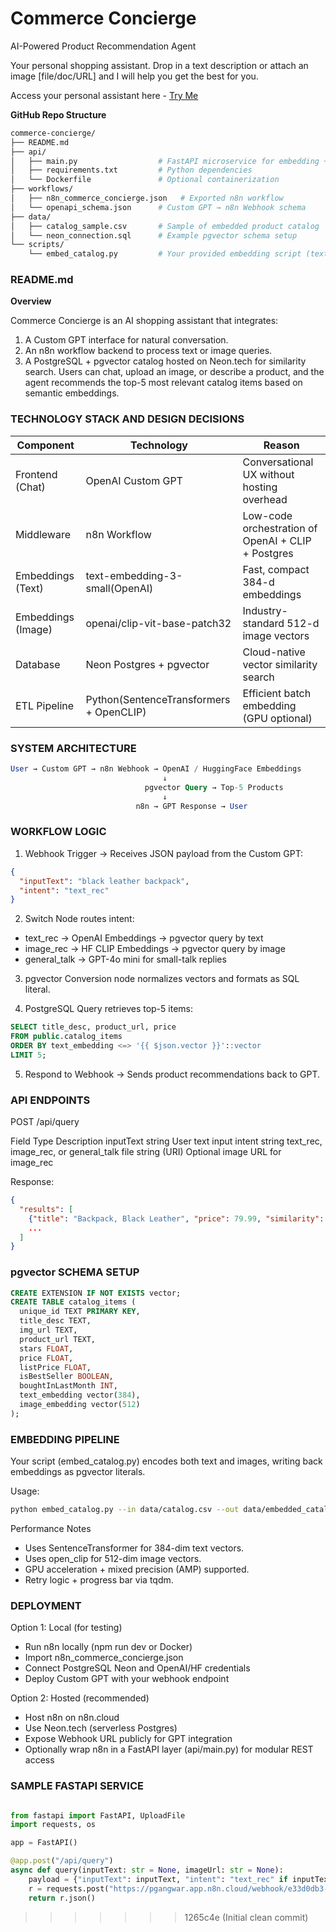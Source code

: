 # Commerce Concierge
AI-Powered Product Recommendation Agent

Your personal shopping assistant. Drop in a text description or attach an image [file/doc/URL] and I will help you get the best for you.

Access your personal assistant here - [Try Me](https://chatgpt.com/g/g-68f14f0b1160819196231b901064226e-commerce-concierge)


**GitHub Repo Structure**
``` bash
commerce-concierge/
├── README.md
├── api/
│   ├── main.py                  # FastAPI microservice for embedding + query
│   ├── requirements.txt         # Python dependencies
│   └── Dockerfile               # Optional containerization
├── workflows/
│   ├── n8n_commerce_concierge.json   # Exported n8n workflow
│   └── openapi_schema.json      # Custom GPT → n8n Webhook schema
├── data/
│   ├── catalog_sample.csv       # Sample of embedded product catalog
│   └── neon_connection.sql      # Example pgvector schema setup
└── scripts/
    └── embed_catalog.py         # Your provided embedding script (text + image)
```

### README.md
**Overview**

Commerce Concierge is an AI shopping assistant that integrates:
1. A Custom GPT interface for natural conversation.
2. An n8n workflow backend to process text or image queries.
3. A PostgreSQL + pgvector catalog hosted on Neon.tech for similarity search.
Users can chat, upload an image, or describe a product, and the agent recommends the top-5 most relevant catalog items based on semantic embeddings.


### TECHNOLOGY STACK AND DESIGN DECISIONS
|**Component**	            |**Technology**	                            |**Reason**                       |
|---------------------------|-------------------------------------------|---------------------------------|
|Frontend (Chat)	        |OpenAI Custom GPT	                        |Conversational UX without hosting overhead|
|Middleware	                |n8n Workflow	                            |Low-code orchestration of OpenAI + CLIP + Postgres|
|Embeddings (Text)	        |text-embedding-3-small(OpenAI)	            |Fast, compact 384-d embeddings|
|Embeddings (Image)	        |openai/clip-vit-base-patch32	            |Industry-standard 512-d image vectors|
|Database	                |Neon Postgres + pgvector	                |Cloud-native vector similarity search|
|ETL Pipeline	            |Python(SentenceTransformers + OpenCLIP)	|Efficient batch embedding (GPU optional)|



### SYSTEM ARCHITECTURE
``` sql
User → Custom GPT → n8n Webhook → OpenAI / HuggingFace Embeddings
                                  ↓
                              pgvector Query → Top-5 Products
                                  ↓
                            n8n → GPT Response → User
```


### WORKFLOW LOGIC

1. Webhook Trigger → Receives JSON payload from the Custom GPT:
``` json
{
  "inputText": "black leather backpack",
  "intent": "text_rec"
}
```

2. Switch Node routes intent:
- text_rec → OpenAI Embeddings → pgvector query by text
- image_rec → HF CLIP Embeddings → pgvector query by image
- general_talk → GPT-4o mini for small-talk replies

3. pgvector Conversion node normalizes vectors and formats as SQL literal.

4. PostgreSQL Query retrieves top-5 items:
``` sql
SELECT title_desc, product_url, price
FROM public.catalog_items
ORDER BY text_embedding <=> '{{ $json.vector }}'::vector
LIMIT 5;
```

5. Respond to Webhook → Sends product recommendations back to GPT.




### API ENDPOINTS

POST /api/query

Field	        Type	        Description
inputText	    string	        User text input
intent	        string	        text_rec, image_rec, or general_talk
file	        string (URI)	Optional image URL for image_rec


Response:
``` json
{
  "results": [
    {"title": "Backpack, Black Leather", "price": 79.99, "similarity": 0.92},
    ...
  ]
}
```

### pgvector SCHEMA SETUP

``` sql
CREATE EXTENSION IF NOT EXISTS vector;
CREATE TABLE catalog_items (
  unique_id TEXT PRIMARY KEY,
  title_desc TEXT,
  img_url TEXT,
  product_url TEXT,
  stars FLOAT,
  price FLOAT,
  listPrice FLOAT,
  isBestSeller BOOLEAN,
  boughtInLastMonth INT,
  text_embedding vector(384),
  image_embedding vector(512)
);
```


### EMBEDDING PIPELINE
Your script (embed_catalog.py) encodes both text and images, writing back embeddings as pgvector literals.

Usage:
``` bash
python embed_catalog.py --in data/catalog.csv --out data/embedded_catalog.csv
```

Performance Notes
- Uses SentenceTransformer for 384-dim text vectors.
- Uses open_clip for 512-dim image vectors.
- GPU acceleration + mixed precision (AMP) supported.
- Retry logic + progress bar via tqdm.


### DEPLOYMENT
Option 1: Local (for testing)
- Run n8n locally (npm run dev or Docker)
- Import n8n_commerce_concierge.json
- Connect PostgreSQL Neon and OpenAI/HF credentials
- Deploy Custom GPT with your webhook endpoint

Option 2: Hosted (recommended)
- Host n8n on n8n.cloud
- Use Neon.tech (serverless Postgres)
- Expose Webhook URL publicly for GPT integration
- Optionally wrap n8n in a FastAPI layer (api/main.py) for modular REST access


### SAMPLE FASTAPI SERVICE

```python

from fastapi import FastAPI, UploadFile
import requests, os

app = FastAPI()

@app.post("/api/query")
async def query(inputText: str = None, imageUrl: str = None):
    payload = {"inputText": inputText, "intent": "text_rec" if inputText else "image_rec", "file": imageUrl}
    r = requests.post("https://pgangwar.app.n8n.cloud/webhook/e33d0db3-e6a3-4da4-b04b-064ffe596724", json=payload)
    return r.json()
```
>>>>>>> 1265c4e (Initial clean commit)
